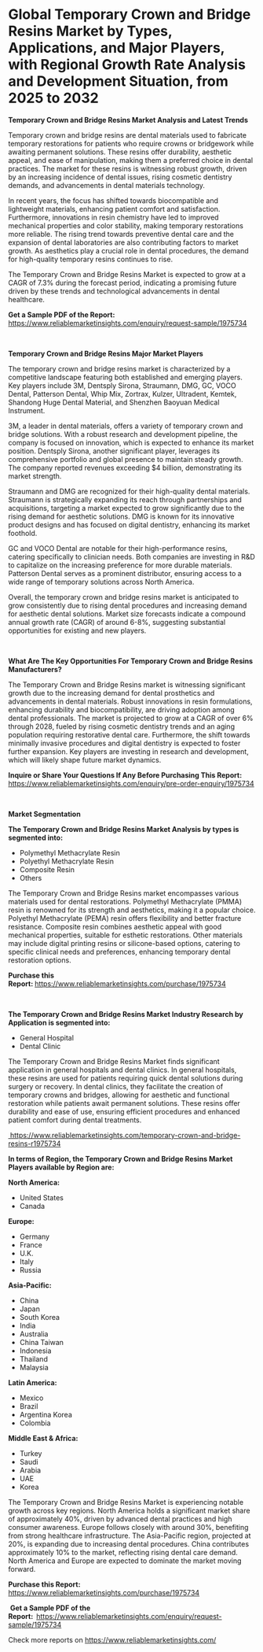 <p><h1>Global Temporary Crown and Bridge Resins Market by Types, Applications, and Major Players, with Regional Growth Rate Analysis and Development Situation, from 2025 to 2032</h1></p><p><strong>Temporary Crown and Bridge Resins Market Analysis and Latest Trends</strong></p>
<p><p>Temporary crown and bridge resins are dental materials used to fabricate temporary restorations for patients who require crowns or bridgework while awaiting permanent solutions. These resins offer durability, aesthetic appeal, and ease of manipulation, making them a preferred choice in dental practices. The market for these resins is witnessing robust growth, driven by an increasing incidence of dental issues, rising cosmetic dentistry demands, and advancements in dental materials technology.</p><p>In recent years, the focus has shifted towards biocompatible and lightweight materials, enhancing patient comfort and satisfaction. Furthermore, innovations in resin chemistry have led to improved mechanical properties and color stability, making temporary restorations more reliable. The rising trend towards preventive dental care and the expansion of dental laboratories are also contributing factors to market growth. As aesthetics play a crucial role in dental procedures, the demand for high-quality temporary resins continues to rise.</p><p>The Temporary Crown and Bridge Resins Market is expected to grow at a CAGR of 7.3% during the forecast period, indicating a promising future driven by these trends and technological advancements in dental healthcare.</p></p>
<p><strong>Get a Sample PDF of the Report:&nbsp;</strong> <a href="https://www.reliablemarketinsights.com/enquiry/request-sample/1975734?utm_campaign=2564&utm_medium=2&utm_source=Github&utm_content=ia&utm_term=05032025&utm_id=temporary-crown-and-bridge-resins">https://www.reliablemarketinsights.com/enquiry/request-sample/1975734</a></p>
<p>&nbsp;</p>
<p><strong>Temporary Crown and Bridge Resins Major Market Players</strong></p>
<p><p>The temporary crown and bridge resins market is characterized by a competitive landscape featuring both established and emerging players. Key players include 3M, Dentsply Sirona, Straumann, DMG, GC, VOCO Dental, Patterson Dental, Whip Mix, Zortrax, Kulzer, Ultradent, Kemtek, Shandong Huge Dental Material, and Shenzhen Baoyuan Medical Instrument.</p><p>3M, a leader in dental materials, offers a variety of temporary crown and bridge solutions. With a robust research and development pipeline, the company is focused on innovation, which is expected to enhance its market position. Dentsply Sirona, another significant player, leverages its comprehensive portfolio and global presence to maintain steady growth. The company reported revenues exceeding $4 billion, demonstrating its market strength.</p><p>Straumann and DMG are recognized for their high-quality dental materials. Straumann is strategically expanding its reach through partnerships and acquisitions, targeting a market expected to grow significantly due to the rising demand for aesthetic solutions. DMG is known for its innovative product designs and has focused on digital dentistry, enhancing its market foothold.</p><p>GC and VOCO Dental are notable for their high-performance resins, catering specifically to clinician needs. Both companies are investing in R&D to capitalize on the increasing preference for more durable materials. Patterson Dental serves as a prominent distributor, ensuring access to a wide range of temporary solutions across North America.</p><p>Overall, the temporary crown and bridge resins market is anticipated to grow consistently due to rising dental procedures and increasing demand for aesthetic dental solutions. Market size forecasts indicate a compound annual growth rate (CAGR) of around 6-8%, suggesting substantial opportunities for existing and new players.</p></p>
<p>&nbsp;</p>
<p><strong>What Are The Key Opportunities For Temporary Crown and Bridge Resins Manufacturers?</strong></p>
<p><p>The Temporary Crown and Bridge Resins market is witnessing significant growth due to the increasing demand for dental prosthetics and advancements in dental materials. Robust innovations in resin formulations, enhancing durability and biocompatibility, are driving adoption among dental professionals. The market is projected to grow at a CAGR of over 6% through 2028, fueled by rising cosmetic dentistry trends and an aging population requiring restorative dental care. Furthermore, the shift towards minimally invasive procedures and digital dentistry is expected to foster further expansion. Key players are investing in research and development, which will likely shape future market dynamics.</p></p>
<p><strong>Inquire or Share Your Questions If Any Before Purchasing This Report:</strong> <a href="https://www.reliablemarketinsights.com/enquiry/pre-order-enquiry/1975734?utm_campaign=2564&utm_medium=2&utm_source=Github&utm_content=ia&utm_term=05032025&utm_id=temporary-crown-and-bridge-resins">https://www.reliablemarketinsights.com/enquiry/pre-order-enquiry/1975734</a></p>
<p>&nbsp;</p>
<p><strong>Market Segmentation</strong></p>
<p><strong>The Temporary Crown and Bridge Resins Market Analysis by types is segmented into:</strong></p>
<p><ul><li>Polymethyl Methacrylate Resin</li><li>Polyethyl Methacrylate Resin</li><li>Composite Resin</li><li>Others</li></ul></p>
<p><p>The Temporary Crown and Bridge Resins market encompasses various materials used for dental restorations. Polymethyl Methacrylate (PMMA) resin is renowned for its strength and aesthetics, making it a popular choice. Polyethyl Methacrylate (PEMA) resin offers flexibility and better fracture resistance. Composite resin combines aesthetic appeal with good mechanical properties, suitable for esthetic restorations. Other materials may include digital printing resins or silicone-based options, catering to specific clinical needs and preferences, enhancing temporary dental restoration options.</p></p>
<p><strong>Purchase this Report:&nbsp;</strong><a href="https://www.reliablemarketinsights.com/purchase/1975734?utm_campaign=2564&utm_medium=2&utm_source=Github&utm_content=ia&utm_term=05032025&utm_id=temporary-crown-and-bridge-resins">https://www.reliablemarketinsights.com/purchase/1975734</a></p>
<p>&nbsp;</p>
<p><strong>The Temporary Crown and Bridge Resins Market Industry Research by Application is segmented into:</strong></p>
<p><ul><li>General Hospital</li><li>Dental Clinic</li></ul></p>
<p><p>The Temporary Crown and Bridge Resins Market finds significant application in general hospitals and dental clinics. In general hospitals, these resins are used for patients requiring quick dental solutions during surgery or recovery. In dental clinics, they facilitate the creation of temporary crowns and bridges, allowing for aesthetic and functional restoration while patients await permanent solutions. These resins offer durability and ease of use, ensuring efficient procedures and enhanced patient comfort during dental treatments.</p></p>
<p><a href="https://www.reliablemarketinsights.com/temporary-crown-and-bridge-resins-r1975734?utm_campaign=2564&utm_medium=2&utm_source=Github&utm_content=ia&utm_term=05032025&utm_id=temporary-crown-and-bridge-resins">&nbsp;https://www.reliablemarketinsights.com/temporary-crown-and-bridge-resins-r1975734</a></p>
<p><strong>In terms of Region, the Temporary Crown and Bridge Resins Market Players available by Region are:</strong></p>
<p>
    <p> <strong> North America: </strong>
        <ul>
            <li>United States</li>
            <li>Canada</li>
        </ul>
        </p> 
    <p> <strong> Europe: </strong>
        <ul>
            <li>Germany</li>
            <li>France</li>
            <li>U.K.</li>
            <li>Italy</li>
            <li>Russia</li>
        </ul>
        </p> 
    <p> <strong> Asia-Pacific: </strong>
        <ul>
            <li>China</li>
            <li>Japan</li>
            <li>South Korea</li>
            <li>India</li>
            <li>Australia</li>
            <li>China Taiwan</li>
            <li>Indonesia</li>
            <li>Thailand</li>
            <li>Malaysia</li>
        </ul>
        </p> 
    <p> <strong> Latin America: </strong>
        <ul>
            <li>Mexico</li>
            <li>Brazil</li>
            <li>Argentina Korea</li>
            <li>Colombia</li>
        </ul>
        </p> 
    <p> <strong> Middle East & Africa: </strong>
        <ul>
            <li>Turkey</li>
            <li>Saudi</li>
            <li>Arabia</li>
            <li>UAE</li>
            <li>Korea</li>
        </ul>
    </p>
    </p>
<p><p>The Temporary Crown and Bridge Resins Market is experiencing notable growth across key regions. North America holds a significant market share of approximately 40%, driven by advanced dental practices and high consumer awareness. Europe follows closely with around 30%, benefiting from strong healthcare infrastructure. The Asia-Pacific region, projected at 20%, is expanding due to increasing dental procedures. China contributes approximately 10% to the market, reflecting rising dental care demand. North America and Europe are expected to dominate the market moving forward.</p></p>
<p><strong>Purchase this Report: </strong><a href="https://www.reliablemarketinsights.com/purchase/1975734?utm_campaign=2564&utm_medium=2&utm_source=Github&utm_content=ia&utm_term=05032025&utm_id=temporary-crown-and-bridge-resins">https://www.reliablemarketinsights.com/purchase/1975734</a></p>
<p>&nbsp;<strong>Get a Sample PDF of the Report:&nbsp;&nbsp;</strong><a href="https://www.reliablemarketinsights.com/enquiry/request-sample/1975734?utm_campaign=2564&utm_medium=2&utm_source=Github&utm_content=ia&utm_term=05032025&utm_id=temporary-crown-and-bridge-resins">https://www.reliablemarketinsights.com/enquiry/request-sample/1975734</a></p>
<p><strong></strong></p>
<p>Check more reports on <a href="https://www.reliablemarketinsights.com/?utm_campaign=2564&utm_medium=2&utm_source=Github&utm_content=ia&utm_term=05032025&utm_id=temporary-crown-and-bridge-resins">https://www.reliablemarketinsights.com/</a></p>